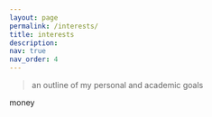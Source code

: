 ```yaml
---
layout: page
permalink: /interests/
title: interests
description: 
nav: true
nav_order: 4
---
```


> an outline of my personal and academic goals

money